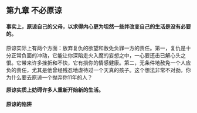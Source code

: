 ## 第九章 不必原谅

#### 事实上，原谅自己的父母，以求得内心更为坦然一些并改变自己的生活是没有必要的。

原谅实际上有两个方面：放弃复仇的欲望和赦免负罪一方的责任。第一，复仇是十分正常负面的冲动，它能让你深陷走火入魔的妄想之中，一心要还击已解心头之恨。它带来许多挫折和不快，它有损你的情感健康。第二，无条件地赦免一个人应负的责任，尤其是他曾经残忍地虐待过一个天真的孩子。这个想法非常不对劲，你为什么要去原谅一个抛弃你11年的人？

**原谅实质上妨碍许多人重新开始新的生活。**

#### 原谅的陷阱

